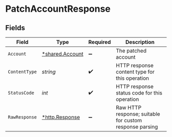 # PatchAccountResponse


## Fields

| Field                                                   | Type                                                    | Required                                                | Description                                             |
| ------------------------------------------------------- | ------------------------------------------------------- | ------------------------------------------------------- | ------------------------------------------------------- |
| `Account`                                               | [*shared.Account](../../models/shared/account.md)       | :heavy_minus_sign:                                      | The patched account                                     |
| `ContentType`                                           | *string*                                                | :heavy_check_mark:                                      | HTTP response content type for this operation           |
| `StatusCode`                                            | *int*                                                   | :heavy_check_mark:                                      | HTTP response status code for this operation            |
| `RawResponse`                                           | [*http.Response](https://pkg.go.dev/net/http#Response)  | :heavy_minus_sign:                                      | Raw HTTP response; suitable for custom response parsing |